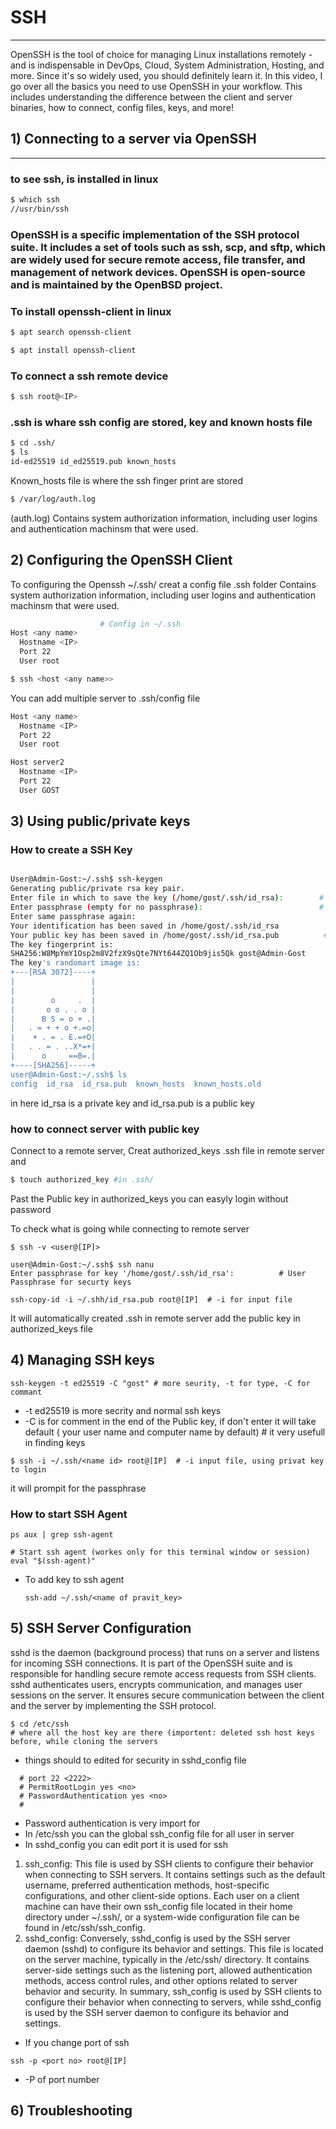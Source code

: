 #  SSH
---

OpenSSH is the tool of choice for managing Linux installations remotely - and is indispensable in DevOps, Cloud, System Administration, Hosting, and more. Since it's so widely used, you should definitely learn it. In this video, I go over all the basics you need to use OpenSSH in your workflow. This includes understanding the difference between the client and server binaries, how to connect, config files, keys, and more!

## 1) Connecting to a server via OpenSSH
---
### to see ssh, is installed in linux 
``` bash
$ which ssh
//usr/bin/ssh
```
### OpenSSH is a specific implementation of the SSH protocol suite. It includes a set of tools such as ssh, scp, and sftp, which are widely used for secure remote access, file transfer, and management of network devices. OpenSSH is open-source and is maintained by the OpenBSD project.

### To install openssh-client in linux
```bash
$ apt search openssh-client

$ apt install openssh-client
```
### To connect a ssh remote device
``` bash
$ ssh root@<IP>
```

### .ssh is whare ssh config are stored, key and known hosts file 
``` bash
$ cd .ssh/
$ ls
id-ed25519 id_ed25519.pub known_hosts
```
Known_hosts file is where the ssh finger print are stored 

``` bash
$ /var/log/auth.log 
```
(auth.log) Contains system authorization information, including user logins and authentication machinsm that were used.

 ## 2) Configuring the OpenSSH Client

To configuring the Openssh ~/.ssh/ creat a config file .ssh folder
Contains system authorization information, including user logins and authentication machinsm that were used.
``` bash
                    # Config in ~/.ssh
Host <any name>
  Hostname <IP>
  Port 22
  User root
```
``` bash
$ ssh <host <any name>>
```
You can add multiple server to .ssh/config file 
``` bash
Host <any name>
  Hostname <IP>
  Port 22
  User root

Host server2
  Hostname <IP>
  Port 22
  User GOST
```
## 3) Using public/private keys

### How to create a SSH Key
``` bash

User@Admin-Gost:~/.ssh$ ssh-keygen
Generating public/private rsa key pair.
Enter file in which to save the key (/home/gost/.ssh/id_rsa):        # crating a defalt key in ~/user/.ssh/
Enter passphrase (empty for no passphrase):                          # added layer of securety (password for key)
Enter same passphrase again:
Your identification has been saved in /home/gost/.ssh/id_rsa
Your public key has been saved in /home/gost/.ssh/id_rsa.pub          #it will create .pub for same key
The key fingerprint is:
SHA256:W8MpYmY1Osp2m8V2fzX9sQte7NYt644ZQ1Ob9jis5Qk gost@Admin-Gost
The key's randomart image is:
+---[RSA 3072]----+
|                 |
|                 |
|        o     .  |
|       o o . . o |
|      B S = o + .|
|   . = + + o +.=o|
|    + . = . E.=+O|
|   . . = . ..X*=+|
|      o     ==B=.|
+----[SHA256]-----+
user@Admin-Gost:~/.ssh$ ls
config  id_rsa  id_rsa.pub  known_hosts  known_hosts.old
```
in here id_rsa is a private key
and id_rsa.pub is a public key

### how to connect server with public key

Connect to a remote server, Creat authorized_keys .ssh file in remote server and 
``` bash
$ touch authorized_key #in .ssh/
```
Past the Public key in authorized_keys 
you can easyly login without password 

To check what is going while connecting to remote server 
```
$ ssh -v <user@[IP]>
```
```
user@Admin-Gost:~/.ssh$ ssh nanu
Enter passphrase for key '/home/gost/.ssh/id_rsa':          # User Passphrase for securty keys
```
```
ssh-copy-id -i ~/.shh/id_rsa.pub root@[IP]  # -i for input file 
```
It will automatically created .ssh in remote server 
add the public key in authorized_keys file

## 4) Managing SSH keys

```
ssh-keygen -t ed25519 -C "gost" # more seurity, -t for type, -C for commant
```

- -t ed25519 is more secrity and normal ssh keys
- -C is for comment in the end of the Public key, if don't enter it will take default ( your user name and computer name by default) # it very usefull in finding keys 

```
$ ssh -i ~/.ssh/<name id> root@[IP]  # -i input file, using privat key to login
```
it will prompit for the passphrase 

### How to start SSH Agent
```
ps aux | grep ssh-agent
```

```
# Start ssh agent (workes only for this terminal window or session)
eval "$(ssh-agent)"
```
- To add key to ssh agent
  ```
  ssh-add ~/.ssh/<name of pravit_key>
  ```
  
## 5) SSH Server Configuration


sshd is the daemon (background process) that runs on a server and listens for incoming SSH connections. It is part of the OpenSSH suite and is responsible for handling secure remote access requests from SSH clients. sshd authenticates users, encrypts communication, and manages user sessions on the server. It ensures secure communication between the client and the server by implementing the SSH protocol.

```
$ cd /etc/ssh
# where all the host key are there (importent: deleted ssh host keys before, while cloning the servers
```

- things should to edited for security in sshd_config file
```
  # port 22 <2222>
  # PermitRootLogin yes <no>
  # PasswordAuthentication yes <no>
  # 
```
- Password authentication is very import for 
- In /etc/ssh you can the global ssh_config file for all user in server
- In sshd_config you can edit port it is used for ssh  

1. ssh_config: This file is used by SSH clients to configure their behavior when connecting to SSH servers. It contains settings such as the default username, preferred authentication methods, host-specific configurations, and other client-side options. Each user on a client machine can have their own ssh_config file located in their home directory under ~/.ssh/, or a system-wide configuration file can be found in /etc/ssh/ssh_config.
2. sshd_config: Conversely, sshd_config is used by the SSH server daemon (sshd) to configure its behavior and settings. This file is located on the server machine, typically in the /etc/ssh/ directory. It contains server-side settings such as the listening port, allowed authentication methods, access control rules, and other options related to server behavior and security.
In summary, ssh_config is used by SSH clients to configure their behavior when connecting to servers, while sshd_config is used by the SSH server daemon to configure its behavior and settings.

- If you change port of ssh 
```
ssh -p <port no> root@[IP]
```
- -P of port number

## 6) Troubleshooting


